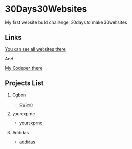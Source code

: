 # 30Days30Websites
My first website build challenge, 30days to make 30websites

## Links
[You can see all websites there](https://llastkrakw.github.io/30Days30Websites/)

And

[My Codepen there](https://codepen.io/llastkrakw)

## Projects List

1. Ogbon
    - [Ogbon](https://llastkrakw.github.io/30Days30Websites/projects/ogbon/)
    
2. yourexprnc
    - [yourexprnc](https://llastkrakw.github.io/30Days30Websites/projects/yourexprnc/)
    
3. Addidas   
   - [addidas](https://llastkrakw.github.io/30Days30Websites/projects/addidas/)
